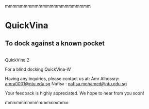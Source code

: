 mmmmmmmmmmmmmmmmmmmmmmm
<h1>QuickVina</h1>


<h2>To dock against a known pocket </h2> <br>
QuickVina 2

For a blind docking
QuickVina-W

Having any inquiries, please contact us at:
Amr Alhossry: amra0001@ntu.edu.sg
Nafisa      : nafisa.mohamed@ntu.edu.sg

Your feedback is highly appreciated. We hope to hear from you soon!


mmmmmmmmmmmmmmmmm
